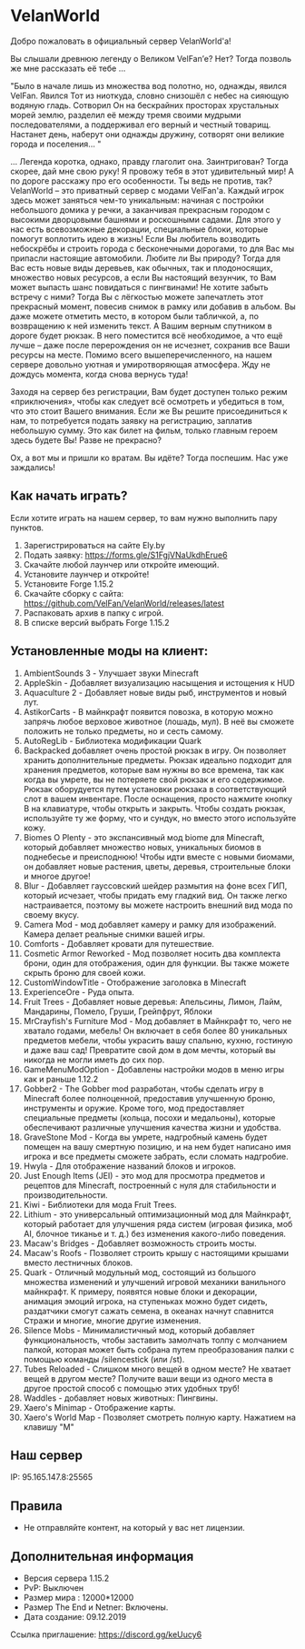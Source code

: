 # VelanWorld

Добро пожаловать в официальный сервер VelanWorld'a!

Вы слышали древнюю легенду о Великом VelFan’е? Нет? Тогда позволь же мне рассказать её тебе … 

"Было в начале лишь из множества вод полотно, но, однажды, явился VelFan. Явился Тот из ниоткуда, словно снизошёл с небес на сияющую водяную гладь. Сотворил Он на бескрайних просторах хрустальных морей землю, разделил её между тремя своими мудрыми последователями, а поддерживал его верный и честный товарищ. Настанет день, наберут они однажды дружину, сотворят они великие города и поселения... " 

… Легенда коротка, однако, правду глаголит она. Заинтригован? Тогда скорее, дай мне свою руку! Я провожу тебя в этот удивительный мир! А по дороге расскажу про его особенности. Ты ведь не против, так?
VelanWorld – это приватный сервер с модами VelFan'a. Каждый игрок здесь может заняться чем-то уникальным: начиная с постройки небольшого домика у речки, а заканчивая прекрасным городом с высокими дворцовыми башнями и роскошными садами. Для этого у нас есть всевозможные декорации, специальные блоки, которые помогут воплотить идею в жизнь! Если Вы любитель возводить небоскрёбы и строить города с бесконечными дорогами, то для Вас мы припасли настоящие автомобили. Любите ли Вы природу? Тогда для Вас есть новые виды деревьев, как обычных, так и плодоносящих, множество новых ресурсов, а если Вы настоящий везунчик, то Вам может выпасть шанс повидаться с пингвинами! Не хотите забыть встречу с ними? Тогда Вы с лёгкостью можете запечатлеть этот прекрасный момент, повесив снимок в рамку или добавив в альбом. Вы даже можете отметить место, в котором были табличкой, а, по возвращению к ней изменить текст. А Вашим верным спутником в дороге будет рюкзак. В него поместится всё необходимое, а что ещё лучше – даже после перерождения он не исчезнет, сохранив все Ваши ресурсы на месте. Помимо всего вышеперечисленного, на нашем сервере довольно уютная и умиротворяющая атмосфера. Жду не дождусь момента, когда снова вернусь туда! 

Заходя на сервер без регистрации, Вам будет доступен только режим «приключения», чтобы как следует всё осмотреть и убедиться в том, что это стоит Вашего внимания. Если же Вы решите присоединиться к нам, то потребуется подать заявку на регистрацию, заплатив небольшую сумму. Это как билет на фильм, только главным героем здесь будете Вы! Разве не прекрасно? 

Ох, а вот мы и пришли ко вратам. Вы идёте? Тогда поспешим. Нас уже заждались!

Как начать играть?
---
Если хотите играть на нашем сервер, то вам нужно выполнить пару пунктов. 
1. Зарегистрироваться на сайте Ely.by
2. Подать заявку: https://forms.gle/S1FgjVNaUkdhErue6
3. Скачайте любой лаунчер или откройте имеющий. 
4. Установите лаунчер и откройте! 
5. Установите Forge 1.15.2
6. Скачайте сборку с сайта: https://github.com/VelFan/VelanWorld/releases/latest
7.  Распаковать архив в папку с игрой.
8. В списке версий выбрать Forge 1.15.2

Установленные моды на клиент:
---
1. AmbientSounds 3 - Улучшает звуки Minecraft
2. AppleSkin - Добавляет визуализацию насыщения и истощения к HUD
3. Aquaculture 2 - Добавляет новые виды рыб, инструментов и новый лут.
4. AstikorCarts - В майнкрафт появится повозка, в которую можно запрячь любое верховое животное (лошадь, мул). В неё вы сможете положить не только предметы, но и сесть самому.
5. AutoRegLib - Библиотека модификации Quark
6. Backpacked добавляет очень простой рюкзак в игру. Он позволяет хранить дополнительные предметы. Рюкзак идеально подходит для хранения предметов, которые вам нужны во все времена, так как когда вы умрете, вы не потеряете свой рюкзак и его содержимое. Рюкзак оборудуется путем установки рюкзака в соответствующий слот в вашем инвентаре. После оснащения, просто нажмите кнопку B на клавиатуре, чтобы открыть и закрыть. Чтобы создать рюкзак, используйте ту же форму, что и сундук, но вместо этого используйте кожу.
7. Biomes O  Plenty - это экспансивный мод biome для Minecraft, который добавляет множество новых, уникальных биомов в поднебесье и преисподнюю! Чтобы идти вместе с новыми биомами, он добавляет новые растения, цветы, деревья, строительные блоки и многое другое!
8. Blur - Добавляет гауссовский шейдер размытия на фоне всех ГИП, который исчезает, чтобы придать ему гладкий вид. Он также легко настраивается, поэтому вы можете настроить внешний вид мода по своему вкусу.
9. Camera Mod - мод добавляет камеру и рамку для изображений. Камера делает реальные снимки вашей игры.
10. Comforts - Добавляет кровати для путешествие.
11. Cosmetic Armor Reworked - Мод позволяет носить два комплекта брони, один для отображения, один для функции. Вы также можете скрыть броню для своей кожи.
12. CustomWindowTitle - Отображение заголовка в Minecraft
13. ExperienceOre - Руда опыта.
14. Fruit Trees - Добавляет новые деревья: Апельсины, Лимон, Лайм, Мандарины, Помело, Груши, Грейпфрут, Яблоки
15. MrCrayfish's Furniture Mod - Мод добавляет в Майнкрафт то, чего не хватало годами, мебель! Он включает в себя более 80 уникальных предметов мебели, чтобы украсить вашу спальню, кухню, гостиную и даже ваш сад! Превратите свой дом в дом мечты, который вы никогда не могли иметь до сих пор.
16. GameMenuModOption - Добавлены настройки модов в меню игры как и раньше 1.12.2
17. Gobber2 - The Gobber mod разработан, чтобы сделать игру в Minecraft более полноценной, предоставив улучшенную броню, инструменты и оружие. Кроме того, мод предоставляет специальные предметы (кольца, посохи и медальоны), которые обеспечивают различные улучшения качества жизни и удобства.
18. GraveStone Mod - Когда вы умрете, надгробный камень будет помещен на вашу смертную позицию, и на нем будет написано имя игрока и все предметы сможете забрать, если сломать надгробие.
19. Hwyla - Для отображение названий блоков и игроков.
20. Just Enough Items (JEI) - это мод для просмотра предметов и рецептов для Minecraft, построенный с нуля для стабильности и производительности.
21. Kiwi - Библиотеки для мода Fruit Trees.
22. Lithium - это универсальный оптимизационный мод для Майнкрафт, который работает для улучшения ряда систем (игровая физика, моб AI, блочное тиканье и т. д.) без изменения какого-либо поведения.
23. Macaw's Bridges - Добавляет возможность строить мосты. 
24. Macaw's Roofs - Позволяет строить крышу с настоящими крышами вместо лестничных блоков.
25. Quark - Отличный модульный мод, состоящий из большого множества изменений и улучшений игровой механики ванильного майнкрафт. К примеру, появятся новые блоки и декорации, анимация эмоций игрока, на ступеньках можно будет сидеть, раздатчики смогут сажать семена, в океанах начнут спавнится Стражи и многие, многие другие изменения.
26. Silence Mobs - Минималистичный мод, который добавляет функциональность, чтобы заставить замолчать толпу с молчанием палкой, которая может быть собрана путем преобразования палки с помощью команды /silencestick (или /st).
27. Tubes Reloaded - Слишком много вещей в одном месте? Не хватает вещей в другом месте? Получите ваши вещи из одного места в другое простой способ с помощью этих удобных труб!
28. Waddles - добавляет новых животных: Пингвины.
29. Xaero's Minimap - Отображение карты.
30. Xaero's World Map - Позволяет смотреть полную карту. Нажатием на клавишу "M"

Наш сервер
-----
IP:  95.165.147.8:25565

Правила
-----
* Не отправляйте контент, на который у вас нет лицензии.

Дополнительная информация
-----
* Версия сервера 1.15.2
* PvP: Выключен
* Размер мира : 12000*12000
* Размер The End и Netner: Включены.
* Дата создание: 09.12.2019

Ссылка приглашение: https://discord.gg/keUucy6
